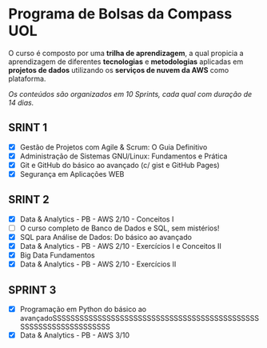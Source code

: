 # Programa de Bolsas da Compass UOL

O curso é composto por uma **trilha de aprendizagem**, a qual propicia a aprendizagem de  diferentes **tecnologias** e **metodologias** aplicadas em **projetos de dados** utilizando os **serviços de nuvem da AWS** como plataforma. 

*Os conteúdos são organizados em 10 Sprints, cada qual com duração de 14 dias.*

## SRINT 1

- [x] Gestão de Projetos com Agile & Scrum: O Guia Definitivo
- [x] Administração de Sistemas GNU/Linux: Fundamentos e Prática
- [x] Git e GitHub do básico ao avançado (c/ gist e GitHub Pages)
- [x] Segurança em Aplicações WEB

## SRINT 2

- [x] Data & Analytics - PB - AWS 2/10 - Conceitos I
- [ ] O curso completo de Banco de Dados e SQL, sem mistérios!
- [x] SQL para Análise de Dados: Do básico ao avançado
- [x] Data & Analytics - PB - AWS 2/10 - Exercícios I e Conceitos II 
- [x] Big Data Fundamentos 
- [x] Data & Analytics - PB - AWS 2/10 - Exercícios II

## SPRINT 3 

- [x] Programação em Python do básico ao avançadoSSSSSSSSSSSSSSSSSSSSSSSSSSSSSSSSSSSSSSSSSSSSSSSSSSSSSSSSSSSSSSSSSS
- [x] Data & Analytics - PB - AWS 3/10
